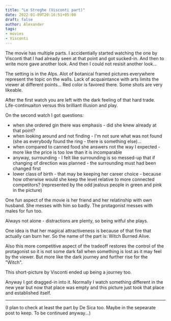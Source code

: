 ```yaml
---
title: "Le Streghe (Visconti part)"
date: 2022-01-09T20:16:51+05:00
draft: false
author: Alexander
tags:
- movies
- Visconti
---
```


The movie has multiple parts.
I accidentially started watching the one by Visconti that I had already seen at that point and got sucked-in.
And then to write more gave another look.
And then I could not resisit another look...

The setting is in the Alps.
Alot of botanical framed pictures everywhere represent the topic on the walls.
Lack of acquaintance with arts limits the viewer at different points...
Red color is favored there.
Some shots are very likeable.

After the first watch you are left with the dark feeling of that hard trade.
Life-continuaiton versus this brilliant illusion and play.

On the second watch I got questions:
- when she ordered gin there was emphasis - did she knew already at that point?
- when looking around and not finding - I'm not sure what was not found (she as everybody found the ring - there is something else)...
- when compared to canned food she answers not the way I expected - more like the price is too low than it is incomparable
- anyway, surrounding - I felt like surrounding is so messed-up that if changing of direction was planned - the surrounding must had been changed first
- lower class of birth - that may be keeping her career choice - because how otherwise would she keep the level relative to more connected competitors? (represented by the odd jealous people in green and pink in the picture)

One fun aspect of the movie is her friend and her relatinship with own husband.
She messes with him so badly.
The protagonist messes with males for fun too.

Always not alone - distractions are plenty, so being witful she plays.

One idea is that her magical attractiveness is because of that fire that actually can burn her.
So the name of the part is: Witch Burned Alive.

Also this more competitive aspect of the tradeoff restores the control of the protagonist so it is not some dark fall when something is lost as it may feel by the viewer.
But more like the dark journey and further rise for the "Witch".

This short-picture by Visconti ended up being a journey too.

Anyway I got dragged-in into it.
Normally I watch something different in the new year but now that place was empty and this picture just took that place and established itself.

---

(I plan to check at least the part by De Sica too. Maybe in the sepearate post to keep. To be continued anyway...)
